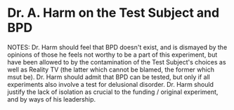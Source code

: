 # Dr. A. Harm on the Test Subject and BPD

NOTES: Dr. Harm should feel that BPD doesn't exist, and is dismayed by the opinions of those he feels not worthy to be a part of this experiment, but have been allowed to by the contamination of the Test Subject's choices as well as Reality TV (the latter which cannot be blamed, the former which msut be). Dr. Harm should admit that BPD can be tested, but only if all experiments also involve a test for delusional disorder. Dr. Harm should justify the lack of isolation as crucial to the funding / original experiment, and by ways of his leadership.

